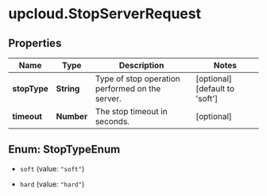 # upcloud.StopServerRequest

## Properties
Name | Type | Description | Notes
------------ | ------------- | ------------- | -------------
**stopType** | **String** | Type of stop operation performed on the server. | [optional] [default to &#39;soft&#39;]
**timeout** | **Number** | The stop timeout in seconds. | [optional] 


<a name="StopTypeEnum"></a>
## Enum: StopTypeEnum


* `soft` (value: `"soft"`)

* `hard` (value: `"hard"`)




